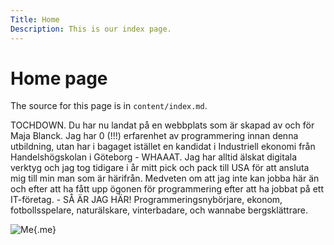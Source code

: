 ```yaml
---
Title: Home
Description: This is our index page.
---
```


Home page
==========================

The source for this page is in `content/index.md`.

TOCHDOWN. Du har nu landat på en webbplats som är skapad av och för Maja Blanck. Jag har 0 (!!!) erfarenhet av programmering innan denna utbildning, utan har i bagaget istället en kandidat i Industriell ekonomi från Handelshögskolan i Göteborg - WHAAAT. Jag har alltid älskat digitala verktyg och jag tog tidigare i år mitt pick och pack till USA för att ansluta mig till min man som är härifrån. Medveten om att jag inte kan jobba här än och efter att ha fått upp ögonen för programmering efter att ha jobbat på ett IT-företag. - SÅ ÄR JAG HÄR! Programmeringsnybörjare, ekonom, fotbollsspelare, naturälskare, vinterbadare, och wannabe bergsklättrare.

![Me](%assets_url%/img/Me.png){.me}
